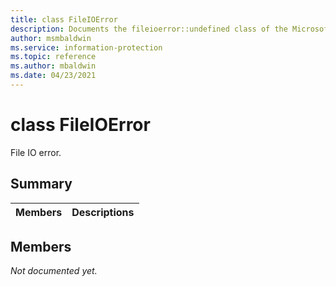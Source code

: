 ```yaml
---
title: class FileIOError 
description: Documents the fileioerror::undefined class of the Microsoft Information Protection (MIP) SDK.
author: msmbaldwin
ms.service: information-protection
ms.topic: reference
ms.author: mbaldwin
ms.date: 04/23/2021
---
```


# class FileIOError 
File IO error.
  
## Summary
 Members                        | Descriptions                                
--------------------------------|---------------------------------------------
  
## Members
_Not documented yet._

